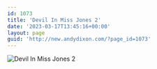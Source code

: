 ```yaml
---
id: 1073
title: 'Devil In Miss Jones 2'
date: '2023-03-17T13:45:16+00:00'
layout: page
guid: 'http://new.andydixon.com/?page_id=1073'
---
```


![Devil In Miss Jones 2](https://i0.wp.com/assets.g8x2.ldn.idrivee2-23.com/posters/Devil%20In%20Miss%20Jones%202%2001.jpg?w=1200&ssl=1 "Devil In Miss Jones 2")